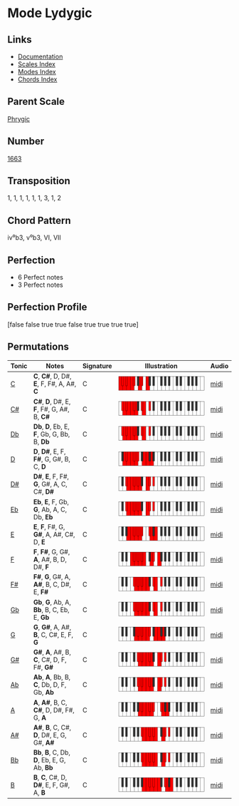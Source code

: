 # Mode Lydygic

## Links

- [Documentation](README.md)
- [Scales Index](Scales.md)
- [Modes Index](Modes.md)
- [Chords Index](Chords.md)

## Parent Scale

[Phrygic](ScalePhrygic.md)

## Number

[1663](https://ianring.com/musictheory/scales/1663)

## Transposition

1, 1, 1, 1, 1, 1, 3, 1, 2

## Chord Pattern

iv⁰b3, v⁰b3, VI, VII

## Perfection

- 6 Perfect notes
- 3 Perfect notes

## Perfection Profile

[false false true true false true true true true]

## Permutations

| Tonic | Notes | Signature | Illustration | Audio |
|-------|-------|-----------|--------------|-------|
| [C](ModeCNaturalLydygic.md) | **C**, **C#**, D, D#, **E**, F, F#, A, A#, **C** | C | ![CNaturalLydygic](ModeCNaturalLydygic.png) | [midi](https://github.com/edipermadi/music/blob/main/docs/ModeCNaturalLydygic.mid?raw=true) |
| [C#](ModeCSharpLydygic.md) | **C#**, **D**, D#, E, **F**, F#, G, A#, B, **C#** | C | ![CSharpLydygic](ModeCSharpLydygic.png) | [midi](https://github.com/edipermadi/music/blob/main/docs/ModeCSharpLydygic.mid?raw=true) |
| [Db](ModeDFlatLydygic.md) | **Db**, **D**, Eb, E, **F**, Gb, G, Bb, B, **Db** | C | ![DFlatLydygic](ModeDFlatLydygic.png) | [midi](https://github.com/edipermadi/music/blob/main/docs/ModeDFlatLydygic.mid?raw=true) |
| [D](ModeDNaturalLydygic.md) | **D**, **D#**, E, F, **F#**, G, G#, B, C, **D** | C | ![DNaturalLydygic](ModeDNaturalLydygic.png) | [midi](https://github.com/edipermadi/music/blob/main/docs/ModeDNaturalLydygic.mid?raw=true) |
| [D#](ModeDSharpLydygic.md) | **D#**, **E**, F, F#, **G**, G#, A, C, C#, **D#** | C | ![DSharpLydygic](ModeDSharpLydygic.png) | [midi](https://github.com/edipermadi/music/blob/main/docs/ModeDSharpLydygic.mid?raw=true) |
| [Eb](ModeEFlatLydygic.md) | **Eb**, **E**, F, Gb, **G**, Ab, A, C, Db, **Eb** | C | ![EFlatLydygic](ModeEFlatLydygic.png) | [midi](https://github.com/edipermadi/music/blob/main/docs/ModeEFlatLydygic.mid?raw=true) |
| [E](ModeENaturalLydygic.md) | **E**, **F**, F#, G, **G#**, A, A#, C#, D, **E** | C | ![ENaturalLydygic](ModeENaturalLydygic.png) | [midi](https://github.com/edipermadi/music/blob/main/docs/ModeENaturalLydygic.mid?raw=true) |
| [F](ModeFNaturalLydygic.md) | **F**, **F#**, G, G#, **A**, A#, B, D, D#, **F** | C | ![FNaturalLydygic](ModeFNaturalLydygic.png) | [midi](https://github.com/edipermadi/music/blob/main/docs/ModeFNaturalLydygic.mid?raw=true) |
| [F#](ModeFSharpLydygic.md) | **F#**, **G**, G#, A, **A#**, B, C, D#, E, **F#** | C | ![FSharpLydygic](ModeFSharpLydygic.png) | [midi](https://github.com/edipermadi/music/blob/main/docs/ModeFSharpLydygic.mid?raw=true) |
| [Gb](ModeGFlatLydygic.md) | **Gb**, **G**, Ab, A, **Bb**, B, C, Eb, E, **Gb** | C | ![GFlatLydygic](ModeGFlatLydygic.png) | [midi](https://github.com/edipermadi/music/blob/main/docs/ModeGFlatLydygic.mid?raw=true) |
| [G](ModeGNaturalLydygic.md) | **G**, **G#**, A, A#, **B**, C, C#, E, F, **G** | C | ![GNaturalLydygic](ModeGNaturalLydygic.png) | [midi](https://github.com/edipermadi/music/blob/main/docs/ModeGNaturalLydygic.mid?raw=true) |
| [G#](ModeGSharpLydygic.md) | **G#**, **A**, A#, B, **C**, C#, D, F, F#, **G#** | C | ![GSharpLydygic](ModeGSharpLydygic.png) | [midi](https://github.com/edipermadi/music/blob/main/docs/ModeGSharpLydygic.mid?raw=true) |
| [Ab](ModeAFlatLydygic.md) | **Ab**, **A**, Bb, B, **C**, Db, D, F, Gb, **Ab** | C | ![AFlatLydygic](ModeAFlatLydygic.png) | [midi](https://github.com/edipermadi/music/blob/main/docs/ModeAFlatLydygic.mid?raw=true) |
| [A](ModeANaturalLydygic.md) | **A**, **A#**, B, C, **C#**, D, D#, F#, G, **A** | C | ![ANaturalLydygic](ModeANaturalLydygic.png) | [midi](https://github.com/edipermadi/music/blob/main/docs/ModeANaturalLydygic.mid?raw=true) |
| [A#](ModeASharpLydygic.md) | **A#**, **B**, C, C#, **D**, D#, E, G, G#, **A#** | C | ![ASharpLydygic](ModeASharpLydygic.png) | [midi](https://github.com/edipermadi/music/blob/main/docs/ModeASharpLydygic.mid?raw=true) |
| [Bb](ModeBFlatLydygic.md) | **Bb**, **B**, C, Db, **D**, Eb, E, G, Ab, **Bb** | C | ![BFlatLydygic](ModeBFlatLydygic.png) | [midi](https://github.com/edipermadi/music/blob/main/docs/ModeBFlatLydygic.mid?raw=true) |
| [B](ModeBNaturalLydygic.md) | **B**, **C**, C#, D, **D#**, E, F, G#, A, **B** | C | ![BNaturalLydygic](ModeBNaturalLydygic.png) | [midi](https://github.com/edipermadi/music/blob/main/docs/ModeBNaturalLydygic.mid?raw=true) |
